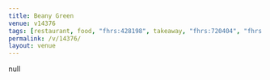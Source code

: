 ```yaml
---
title: Beany Green
venue: v14376
tags: [restaurant, food, "fhrs:428198", takeaway, "fhrs:720404", "fhrs:803157"]
permalink: /v/14376/
layout: venue
---
```

null